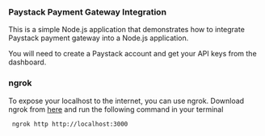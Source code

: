### Paystack Payment Gateway Integration

This is a simple Node.js application that demonstrates how to integrate Paystack payment gateway into a Node.js application.

You will need to create a Paystack account and get your API keys from the dashboard.

### ngrok

To expose your localhost to the internet, you can use ngrok. Download ngrok from [here](https://ngrok.com/download) and run the following command in your terminal


```bash
 ngrok http http://localhost:3000
```
